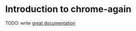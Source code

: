 # Introduction to chrome-again

TODO: write [great documentation](http://jacobian.org/writing/what-to-write/)
